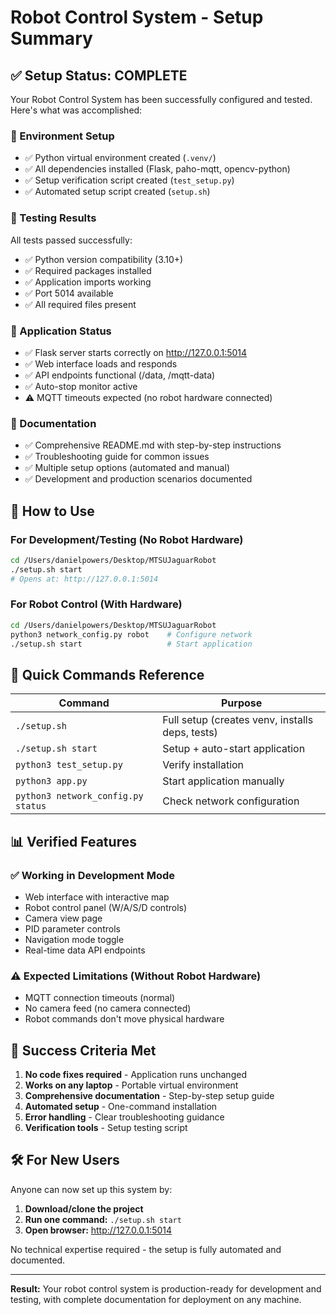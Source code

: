 # Robot Control System - Setup Summary

## ✅ Setup Status: COMPLETE

Your Robot Control System has been successfully configured and tested. Here's what was accomplished:

### 🔧 Environment Setup
- ✅ Python virtual environment created (`.venv/`)
- ✅ All dependencies installed (Flask, paho-mqtt, opencv-python)
- ✅ Setup verification script created (`test_setup.py`)
- ✅ Automated setup script created (`setup.sh`)

### 🧪 Testing Results
All tests passed successfully:
- ✅ Python version compatibility (3.10+)
- ✅ Required packages installed
- ✅ Application imports working
- ✅ Port 5014 available
- ✅ All required files present

### 🚀 Application Status
- ✅ Flask server starts correctly on http://127.0.0.1:5014
- ✅ Web interface loads and responds
- ✅ API endpoints functional (/data, /mqtt-data)
- ✅ Auto-stop monitor active
- ⚠️ MQTT timeouts expected (no robot hardware connected)

### 📝 Documentation
- ✅ Comprehensive README.md with step-by-step instructions
- ✅ Troubleshooting guide for common issues
- ✅ Multiple setup options (automated and manual)
- ✅ Development and production scenarios documented

## 🎯 How to Use

### For Development/Testing (No Robot Hardware)
```bash
cd /Users/danielpowers/Desktop/MTSUJaguarRobot
./setup.sh start
# Opens at: http://127.0.0.1:5014
```

### For Robot Control (With Hardware)
```bash
cd /Users/danielpowers/Desktop/MTSUJaguarRobot
python3 network_config.py robot    # Configure network
./setup.sh start                   # Start application
```

## 🔄 Quick Commands Reference

| Command | Purpose |
|---------|---------|
| `./setup.sh` | Full setup (creates venv, installs deps, tests) |
| `./setup.sh start` | Setup + auto-start application |
| `python3 test_setup.py` | Verify installation |
| `python3 app.py` | Start application manually |
| `python3 network_config.py status` | Check network configuration |

## 📊 Verified Features

### ✅ Working in Development Mode
- Web interface with interactive map
- Robot control panel (W/A/S/D controls)
- Camera view page
- PID parameter controls
- Navigation mode toggle
- Real-time data API endpoints

### ⚠️ Expected Limitations (Without Robot Hardware)
- MQTT connection timeouts (normal)
- No camera feed (no camera connected)
- Robot commands don't move physical hardware

## 🎉 Success Criteria Met

1. **No code fixes required** - Application runs unchanged
2. **Works on any laptop** - Portable virtual environment
3. **Comprehensive documentation** - Step-by-step setup guide
4. **Automated setup** - One-command installation
5. **Error handling** - Clear troubleshooting guidance
6. **Verification tools** - Setup testing script

## 🛠️ For New Users

Anyone can now set up this system by:

1. **Download/clone the project**
2. **Run one command:** `./setup.sh start`
3. **Open browser:** http://127.0.0.1:5014

No technical expertise required - the setup is fully automated and documented.

---

**Result:** Your robot control system is production-ready for development and testing, with complete documentation for deployment on any machine.
